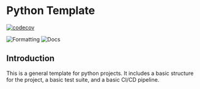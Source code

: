 # Python Template


[![codecov](https://codecov.io/gh/nautechsystems/nautilus_trader/branch/master/graph/badge.svg?token=DXO9QQI40H)](https://codecov.io/gh/nautechsystems/nautilus_trader)

![Formatting](https://github.com/SimonLeiner/python_template/actions/workflows/ruff.yml/badge.svg)
![Docs](https://github.com/SimonLeiner/python_template/actions/workflows/build-docs.yml/badge.svg)

## Introduction

This is a general template for python projects. It includes a basic structure for the project, a basic test suite, and a basic CI/CD pipeline.


